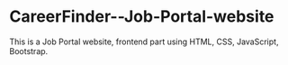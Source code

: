 # CareerFinder--Job-Portal-website

This is a Job Portal website, frontend part using HTML, CSS, JavaScript, Bootstrap.
